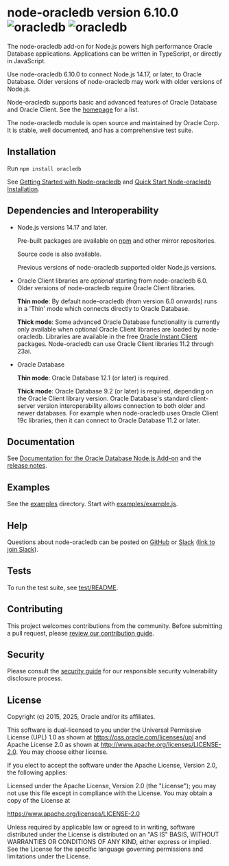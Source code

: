 # node-oracledb version 6.10.0 <img src="https://img.shields.io/npm/v/oracledb.svg" alt="oracledb"/>  <img src="https://img.shields.io/npm/dm/oracledb.svg" alt="oracledb"/>

The node-oracledb add-on for Node.js powers high performance Oracle Database
applications.  Applications can be written in TypeScript, or directly in
JavaScript.

Use node-oracledb 6.10.0 to connect Node.js 14.17, or later, to Oracle
Database.  Older versions of node-oracledb may work with older versions of
Node.js.

Node-oracledb supports basic and advanced features of Oracle Database
and Oracle Client.  See the [homepage][4] for a list.

The node-oracledb module is open source and maintained by Oracle Corp.
It is stable, well documented, and has a comprehensive test suite.

## Installation

Run `npm install oracledb`

See [Getting Started with Node-oracledb][1] and [Quick Start Node-oracledb Installation][2].

## Dependencies and Interoperability

- Node.js versions 14.17 and later.

  Pre-built packages are available on [npm][14] and other mirror repositories.

  Source code is also available.

  Previous versions of node-oracledb supported older Node.js versions.

- Oracle Client libraries are *optional* starting from node-oracledb 6.0.
  Older versions of node-oracledb require Oracle Client libraries.

  **Thin mode**: By default node-oracledb (from version 6.0 onwards) runs in a
  'Thin' mode which connects directly to Oracle Database.

  **Thick mode**: Some advanced Oracle Database functionality is currently only
  available when optional Oracle Client libraries are loaded by
  node-oracledb. Libraries are available in the free [Oracle Instant
  Client][15] packages. Node-oracledb can use Oracle Client
  libraries 11.2 through 23ai.

- Oracle Database

  **Thin mode**: Oracle Database 12.1 (or later) is required.

  **Thick mode**: Oracle Database 9.2 (or later) is required, depending on the
  Oracle Client library version.  Oracle Database's standard client-server
  version interoperability allows connection to both older and newer
  databases. For example when node-oracledb uses Oracle Client 19c libraries,
  then it can connect to Oracle Database 11.2 or later.

## Documentation

See [Documentation for the Oracle Database Node.js Add-on][9] and the [release
notes][10].

## Examples

See the [examples][7] directory.  Start with [examples/example.js][8].

## Help

Questions about node-oracledb can be posted on [GitHub][3] or [Slack][5] ([link
to join Slack][6]).

## <a name="testing"></a> Tests

To run the test suite, see [test/README][11].

## Contributing

This project welcomes contributions from the community. Before submitting a
pull request, please [review our contribution guide][12].

## Security

Please consult the [security guide][13] for our responsible security
vulnerability disclosure process.

## License

Copyright (c) 2015, 2025, Oracle and/or its affiliates.

This software is dual-licensed to you under the Universal Permissive License
(UPL) 1.0 as shown at https://oss.oracle.com/licenses/upl and Apache License
2.0 as shown at http://www.apache.org/licenses/LICENSE-2.0. You may choose
either license.

If you elect to accept the software under the Apache License, Version 2.0,
the following applies:

Licensed under the Apache License, Version 2.0 (the "License");
you may not use this file except in compliance with the License.
You may obtain a copy of the License at

   https://www.apache.org/licenses/LICENSE-2.0

Unless required by applicable law or agreed to in writing, software
distributed under the License is distributed on an "AS IS" BASIS,
WITHOUT WARRANTIES OR CONDITIONS OF ANY KIND, either express or implied.
See the License for the specific language governing permissions and
limitations under the License.

[1]: https://node-oracledb.readthedocs.io/en/latest/user_guide/introduction.html#getstarted
[2]: https://node-oracledb.readthedocs.io/en/latest/user_guide/installation.html#quickstart
[3]: https://github.com/oracle/node-oracledb/discussions
[4]: https://oracle.github.io/node-oracledb
[5]: https://node-oracledb.slack.com/
[6]: https://join.slack.com/t/node-oracledb/shared_invite/enQtNDU4Mjc2NzM5OTA2LWMzY2ZlZDY5MDdlMGZiMGRkY2IzYjI5OGU4YTEzZWM5YjQ3ODUzMjcxNWQyNzE4MzM5YjNkYjVmNDk5OWU5NDM
[7]: https://github.com/oracle/node-oracledb/blob/main/examples
[8]: https://github.com/oracle/node-oracledb/blob/main/examples/example.js
[9]: https://node-oracledb.readthedocs.io/en/latest/
[10]: https://node-oracledb.readthedocs.io/en/latest/release_notes.html
[11]: https://github.com/oracle/node-oracledb/blob/main/test/README.md
[12]: https://github.com/oracle/node-oracledb/blob/main/CONTRIBUTING.md
[13]: https://github.com/oracle/node-oracledb/blob/main/SECURITY.md
[14]: https://www.npmjs.com/package/oracledb
[15]: https://www.oracle.com/database/technologies/instant-client.html